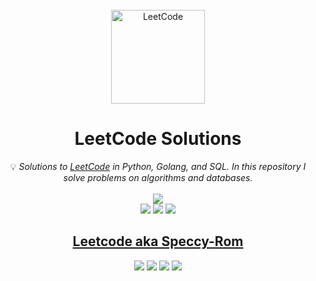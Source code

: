 <br/>
<div align="center">
<a href="https://walkccc.github.io/LeetCode/"><img src="https://i.imgur.com/IsS5xkZ.png" width="150" title="LeetCode" alt="LeetCode"></a>
<h1>LeetCode Solutions</h1>
<span>💡 <i>Solutions to <a href="https://leetcode.com/problemset/all/">LeetCode</a> in Python, Golang, and SQL. In this repository I solve problems on algorithms and databases. </i></span>
<br/>
<br/>
<img src="https://img.shields.io/badge/Solved-157/2539-blue.svg?style=flat-square" />
<br/>
<img src="https://img.shields.io/badge/Easy-59/621-5CB85D.svg?style=flat-square" />
<img src="https://img.shields.io/badge/Medium-74/1352-F0AE4E.svg?style=flat-square" />
<img src="https://img.shields.io/badge/Hard-24/566-D95450.svg?style=flat-square" />

<h2><a href="https://leetcode.com/Speccy-Rom/">Leetcode aka Speccy-Rom</a></h2>
<img src="https://leetcode.com/static/images/badges/dcc-2023-1.png" />
<img src="https://leetcode.com/static/images/badges/dcc-2023-2.png" />
<img src="https://leetcode.com/static/images/badges/dcc-2023-3.png" />
<img src="https://leetcode.com/static/images/badges/dcc-2023-4.png" />
</div>
